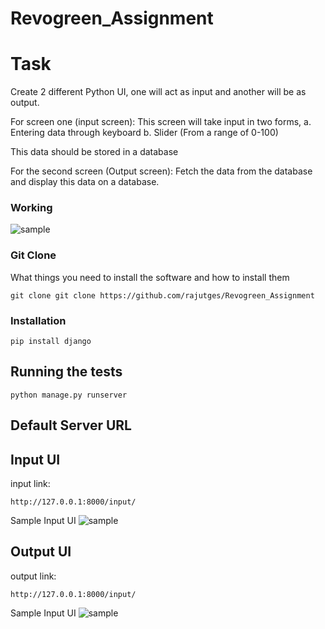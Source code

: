 # Revogreen_Assignment

# Task 

Create 2 different Python UI, one will act as input and another will be as output.

For screen one (input screen): 
This screen will take input in two forms,
a. Entering data through keyboard
b. Slider (From a range of 0-100)

This data should be stored in a database

For the second screen (Output screen):
Fetch the data from the database and display this data on a database.

### Working
![sample](https://github.com/rajutges/Revogreen_Assignment/blob/main/WORKING.gif)

### Git Clone

What things you need to install the software and how to install them

```
git clone git clone https://github.com/rajutges/Revogreen_Assignment
```

### Installation


```
pip install django
```

## Running the tests
```
python manage.py runserver
```

## Default Server URL

## Input UI
input link:
```
http://127.0.0.1:8000/input/
```
Sample Input UI
![sample](https://github.com/rajutges/Revogreen_Assignment/blob/main/sample%20input.png)

## Output UI
output link:
```
http://127.0.0.1:8000/input/
```
Sample Input UI
![sample](https://github.com/rajutges/Revogreen_Assignment/blob/main/Output%20sample.png)




